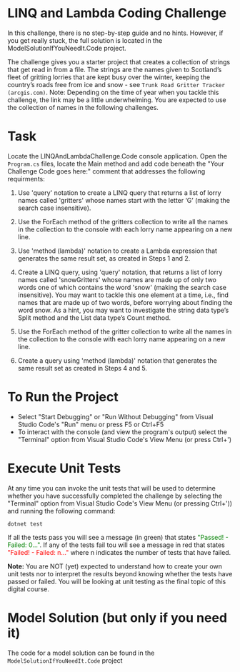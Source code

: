 # LINQ and Lambda Coding Challenge
In this challenge, there is no step-by-step guide and no hints. However, if you get really stuck, the full solution is located in the ModelSolutionIfYouNeedIt.Code project.

The challenge gives you a starter project that creates a collection of strings that get read in from a file. The strings are the names given to Scotland’s fleet of gritting lorries that are kept busy over the winter, keeping the country’s roads free from ice and snow - see ```Trunk Road Gritter Tracker (arcgis.com)```. Note: Depending on the time of year when you tackle this challenge, the link may be a little underwhelming. You are expected to use the collection of names in the following challenges.

# Task
Locate the LINQAndLambdaChallenge.Code console application. Open the ```Program.cs``` files, locate the Main method and add code beneath the "Your Challenge Code goes here:" comment that addresses the following requirments:

1.  Use 'query' notation to create a LINQ query that returns a list of lorry names called 'gritters' whose names start with the letter ‘G’ (making the search case insensitive).

2.  Use the ForEach method of the gritters collection to write all the names in the collection to the console with each lorry name appearing on a new line.

3.  Use 'method (lambda)' notation to create a Lambda expression that generates the same result set, as created in Steps 1 and 2.

4.  Create a LINQ query, using 'query' notation, that returns a list of lorry names called 'snowGritters' whose names are made up of only two words one of which contains the word 'snow' (making the search case insensitive). You may want to tackle this one element at a time, i.e., find names that are made up of two words, before worrying about finding the word snow. As a hint, you may want to investigate the string data type’s Split method and the List data type’s Count method.

5.  Use the ForEach method of the gritter collection to write all the names in the collection to the console with each lorry name appearing on a new line.

6.  Create a query using 'method (lambda)' notation that generates the same result set as created in Steps 4 and 5.


# To Run the Project
-  Select "Start Debugging" or "Run Without Debugging" from Visual Studio Code's "Run" menu or press F5 or Ctrl+F5
-  To interact with the console (and view the program's output) select the "Terminal" option from Visual Studio Code's View Menu (or press Ctrl+')  

# Execute Unit Tests
At any time you can invoke the unit tests that will be used to determine whether you have successfully completed the challenge by selecting the "Terminal" option from Visual Studio Code's View Menu (or pressing Ctrl+')) and running the following command:

```
dotnet test
```
If all the tests pass you will see a message (in green) that states <span style="color:green">"Passed!  - Failed:   0..."</span>. If any of the tests fail tou will see a message in red that states <span style="color:red">"Failed! - Failed:    n..."</span> where n indicates the number of tests that have failed.

__Note:__ You are NOT (yet) expected to understand how to create your own unit tests nor to interpret the results beyond knowing whether the tests have passed or failed. You will be looking at unit testing as the final topic of this digital course.

# Model Solution (__but only if you need it__)
The code for a model solution can be found in the ```ModelSolutionIfYouNeedIt.Code``` project 